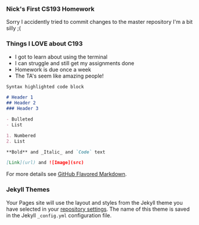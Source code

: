 ### Nick's First CS193 Homework

Sorry I accidently tried to commit changes to the master repository I'm a bit silly ;(


### Things I LOVE about C193

- I got to learn about using the terminal
- I can struggle and still get my assignments done
- Homework is due once a week
- The TA's seem like amazing people!

```markdown
Syntax highlighted code block

# Header 1
## Header 2
### Header 3

- Bulleted
- List

1. Numbered
2. List

**Bold** and _Italic_ and `Code` text

[Link](url) and ![Image](src)
```

For more details see [GitHub Flavored Markdown](https://guides.github.com/features/mastering-markdown/).

### Jekyll Themes

Your Pages site will use the layout and styles from the Jekyll theme you have selected in your [repository settings](https://github.com/kalutes/CS193_Fall18_Lab1/settings). The name of this theme is saved in the Jekyll `_config.yml` configuration file.

